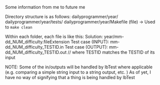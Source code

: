 Some information from me to future me

Directory structure is as follows:
dailyprogrammer/year/
dailyprogrammer/year/tests/
dailyprogrammer/year/Makefile (file) -> Used to `make clean`

Within each folder, each file is like this:
Solution: year/mm-dd_NUM_difficulty.fileExtension
Test case (INPUT): mm-dd_NUM_difficulty_TESTID.in
Test case (OUTPUT): mm-dd_NUM_difficulty_TESTID.out // where TESTID matches the TESTID of its input

NOTE: Some of the in/outputs will be handled by lbTest where applicable (e.g. comparing a simple string input to a string output, etc. )
As of yet, I have no way of signifying that a thing is being handled by lbTest
